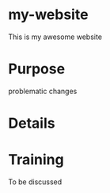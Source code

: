 # my-website

This is my awesome website

# Purpose

problematic changes

# Details

# Training
To be discussed

